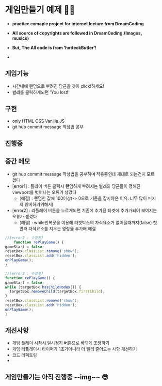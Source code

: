 # 게임만들기 예제 🥕🐞

- **practice exmaple project for internet lecture from DreamCoding**

- **All source of copyrights are followed in DreamCoding.(Images, musics)**

- **But, The All code is from 'hotteokButler'!**
- 
## 게임기능
  - 시간내에 랜덤으로 뿌려진 당근을 찾아 click!하세요!
  - 벌레를 클릭하게되면 'You lost!'

## 구현
  - only HTML CSS Vanilla.JS
  - git hub commit message 작성법 공부 

## 진행중

## 중간 메모
  - git hub commit message 작성법을 공부하며 적용중인데 제대로 되는건지 모르겠다
  - [error1] : 플레이 버튼 클릭시 랜덤하게 뿌려지는 벌레와 당근들이 정해진 viewport를 벗어나는 오류가 생겼다
    - (해결) : 랜덤한 값에 100이상(-> 0으로 기준을 잡지않은 이유: 너무 많이 퍼지지 않게하기위해서)
  - [error2] : 리플레이 버튼을 누르게되면 기존에 추가된 타겟에 추가가되어 보여지는 오류가 생겼다
    - (해결) : while반복문을 이용해 타겟박스의 자식요소가 없어질때까지(false) 첫번째 자식요소를 지우는 명령을 추가해 해결
  ```JavaScript
  //[error2 : 수정전]
      function rePlayGame() {
  gameStart = false;
  resetBox.classList.remove('show');
  resetBox.classList.add('hidden');
  onPlayGame();
  }
  ```
  ```JavaScript
  //[error2 : 수정후]
  function rePlayGame() {
  gameStart = false;
  while (targetBox.hasChildNodes()) {
    targetBox.removeChild(targetBox.firstChild);
  }
  resetBox.classList.remove('show');
  resetBox.classList.add('hidden');  
  onPlayGame();
  }
 ```

## 개선사항
  - 게임 플레이 시작시 일시정지 버튼으로 바뀌게 조정하기
  - 게임 리플레이시 타이머가 1초가아니라 더 빨리 줄어드는 사항 개선하기
  - 코드 리펙토링
  - 
## 게임만들기는 아직 진행중 --img~~ 😎
